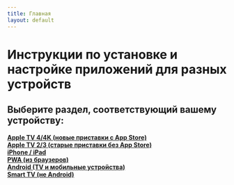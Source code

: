```yaml
---
title: Главная
layout: default
---
```

# Инструкции по установке и настройке приложений для разных устройств

## Выберите раздел, соответствующий вашему устройству:


**<a href="instructions/appletv4" target="_blank" rel="noopener">Apple TV 4/4K (новые приставки с App Store)</a>**  
**<a href="instructions/appletv3" target="_blank" rel="noopener">Apple TV 2/3 (старые приставки без App Store)</a>**  
**<a href="instructions/ios" target="_blank" rel="noopener">iPhone / iPad</a>**  
**<a href="instructions/pwa" target="_blank" rel="noopener">PWA (из браузеров)</a>**  
**<a href="instructions/android" target="_blank" rel="noopener">Android (TV и мобильные устройства)</a>**  
**<a href="instructions/smarttv" target="_blank" rel="noopener">Smart TV (не Android)</a>**  
